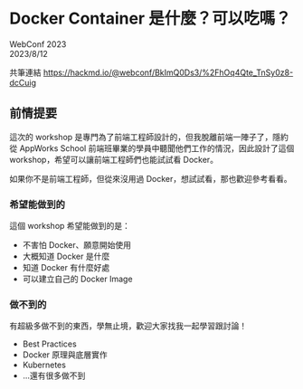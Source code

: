 # Docker Container 是什麼？可以吃嗎？

WebConf 2023  
2023/8/12

共筆連結 https://hackmd.io/@webconf/BkImQ0Ds3/%2FhOq4Qte_TnSy0z8-dcCuig

## 前情提要

這次的 workshop 是專門為了前端工程師設計的，但我脫離前端一陣子了，隱約從 AppWorks School 前端班畢業的學員中聽聞他們工作的情況，因此設計了這個 workshop，希望可以讓前端工程師們也能試試看 Docker。

如果你不是前端工程師，但從來沒用過 Docker，想試試看，那也歡迎參考看看。

### 希望能做到的

這個 workshop 希望能做到的是：

- 不害怕 Docker、願意開始使用
- 大概知道 Docker 是什麼
- 知道 Docker 有什麼好處
- 可以建立自己的 Docker Image

### 做不到的

有超級多做不到的東西，學無止境，歡迎大家找我一起學習跟討論！

- Best Practices
- Docker 原理與底層實作
- Kubernetes
- ...還有很多做不到
